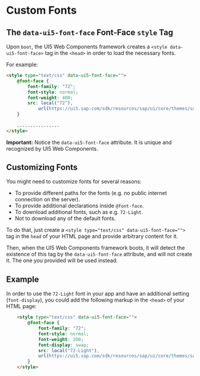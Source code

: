 # Custom Fonts

## The `data-ui5-font-face` Font-Face `style` Tag

Upon `boot`, the UI5 Web Components framework creates a `<style data-ui5-font-face>` tag in the `<head>` in order to load the necessary fonts.

For example:

```html
<style type="text/css" data-ui5-font-face="">
	@font-face {
		font-family: "72";
		font-style: normal;
		font-weight: 400;
		src: local("72"),
			url(https://ui5.sap.com/sdk/resources/sap/ui/core/themes/sap_fiori_3/fonts/72-Regular.woff2?ui5-webcomponents) format("woff2");
	}
	
	................
</style>
```

**Important:** Notice the `data-ui5-font-face` attribute. It is unique and recognized by UI5 Web Components.

## Customizing Fonts

You might need to customize fonts for several reasons: 
 - To provide different paths for the fonts (e.g. no public internet connection on the server).
 - To provide additional declarations inside `@font-face`.
 - To download additional fonts, such as e.g. `72-Light`.
 - Not to download any of the default fonts.

To do that, just create a `<style type="text/css" data-ui5-font-face="">` tag in the `head` of your HTML page and 
provide arbitrary content for it.

Then, when the UI5 Web Components framework boots, it will detect the existence of this tag by the `data-ui5-font-face`
attribute, and will not create it. The one you provided will be used instead.

## Example

In order to use the `72-Light` font in your app and have an additional setting (`font-display`), you could add the following markup in the `<head>` of your HTML page:

```html
    <style type="text/css" data-ui5-font-face="">
        @font-face {
            font-family: "72";
            font-style: normal;
            font-weight: 200;
            font-display: swap;
            src: local("72-Light"),
            url(https://ui5.sap.com/sdk/resources/sap/ui/core/themes/sap_fiori_3/fonts/72-Light.woff2?ui5-webcomponents) format("woff2");
        }
    </style>
```

